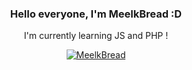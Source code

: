 <div align="center">

### Hello everyone, I'm MeelkBread :D
I'm currently learning JS and PHP !

[![MeelkBread](https://github-readme-stats.vercel.app/api/top-langs/?username=MeelkBread&theme=dracula&layout=compact)](https://github.com/MeelkBread/github-readme-stats)

</div>
